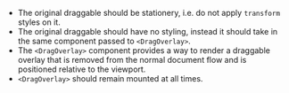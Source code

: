 - The original draggable should be stationery, i.e. do not apply `transform` styles on it.
- The original draggable should have no styling, instead it should take in the same component passed to `<DragOverlay>`.
- The `<DragOverlay>` component provides a way to render a draggable overlay that is removed from the normal document flow and is positioned relative to the viewport. 
- `<DragOverlay>` should remain mounted at all times.